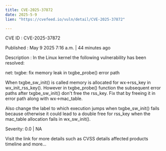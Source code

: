 ```yaml
---
title: CVE-2025-37872
date: 2025-5-9
lien: "https://cvefeed.io/vuln/detail/CVE-2025-37872"

---
```


CVE ID : CVE-2025-37872

Published :  May 9
2025
7:16 a.m. | 44 minutes ago

Description : In the Linux kernel
the following vulnerability has been resolved:

net: txgbe: fix memory leak in txgbe_probe() error path

When txgbe_sw_init() is called
memory is allocated for wx->rss_key
in wx_init_rss_key(). However
in txgbe_probe() function
the subsequent
error paths after txgbe_sw_init() don't free the rss_key. Fix that by
freeing it in error path along with wx->mac_table.

Also change the label to which execution jumps when txgbe_sw_init()
fails
because otherwise
it could lead to a double free for rss_key
when the mac_table allocation fails in wx_sw_init().

Severity: 0.0 | NA

Visit the link for more details
such as CVSS details
affected products
timeline
and more...
